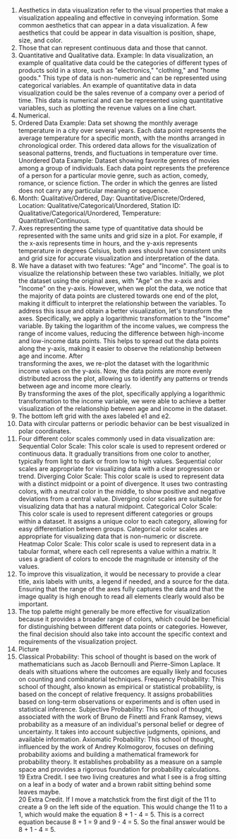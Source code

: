 1. Aesthetics in data visualization refer to the visual properties that make a visualization appealing and effective in
   conveying information. Some common aesthetics that can appear in a data visualization. A few aesthetics that could be appear in 
   data visualtion is position, shape, size, and color.    
2. Those that can represent continuous data and those that cannot.
3. Quantitative and Qualitative data. Example: In data visualization, an example of qualitative data could be the categories of different types of products sold in a store, such as "electronics," "clothing," and "home goods." This type of data is non-numeric and can be represented using categorical variables. An example of quantitative data in data visualization could be the sales revenue of a company over a period of time. This data is numerical and can be represented using quantitative variables, such as plotting the revenue values on a line chart.
4. Numerical.
5. Ordered Data Example: Data set showng the monthly average temperature in a city over several years. Each data point represents the average temperature for a specific month, with the months arranged in chronological order. This ordered data allows for the visualization of seasonal patterns, trends, and fluctuations in temperature over time. Unordered Data Example: Dataset showing favorite genres of movies among a group of individuals. Each data point represents the preference of a person for a particular movie genre, such as action, comedy, romance, or science fiction. The order in which the genres are listed does not carry any particular meaning or sequence.
6. Month: Qualitative/Ordered, Day: Quantitative/Discrete/Ordered, Location: Qualitative/Categorical/Unordered, Station ID: Qualitative/Categorical/Unordered, Temperature: Quantitative/Continuous.
7. Axes representing the same type of quantitative data should be represented with the same units and grid size in a plot. For example, if the x-axis represents time in hours, and the y-axis represents temperature in degrees Celsius, both axes should have consistent units and grid size for accurate visualization and interpretation of the data.
8. We have a dataset with two features: "Age" and "Income". The goal is to visualize the relationship between these two variables.
Initially, we plot the dataset using the original axes, with "Age" on the x-axis and "Income" on the y-axis. However, when we plot the data, we notice that the majority of data points are clustered towards one end of the plot, making it difficult to interpret the relationship between the variables. To address this issue and obtain a better visualization, let's transform the axes. Specifically, we apply a logarithmic transformation to the "Income" variable. By taking the logarithm of the income values, we compress the range of income values, reducing the difference between high-income and low-income data points. This helps to spread out the data points along the y-axis, making it easier to observe the relationship between age and income. After  
transforming the axes, we re-plot the dataset with the logarithmic income values on the y-axis. Now, the data points are more evenly distributed across the plot, allowing us to identify any patterns or trends between age and income more clearly.  
By transforming the axes of the plot, specifically applying a logarithmic transformation to the income variable, we were able to achieve a better visualization of the relationship between age and income in the dataset.  
9. The bottom left grid with the axes labeled e1 and e2.
10.  Data with circular patterns or periodic behavior can be best visualized in polar coordinates. 
11. Four different color scales commonly used in data visualization are:
Sequential Color Scale: This color scale is used to represent ordered or continuous data. It gradually transitions from one color to another, typically from light to dark or from low to high values. Sequential color scales are appropriate for visualizing data with a clear progression or trend. Diverging Color Scale: This color scale is used to represent data with a distinct midpoint or a point of divergence. It uses two contrasting colors, with a neutral color in the middle, to show positive and negative deviations from a central value. Diverging color scales are suitable for visualizing data that has a natural midpoint. Categorical Color Scale: This color scale is used to represent different categories or groups within a dataset. It assigns a unique color to each category, allowing for easy differentiation between groups. Categorical color scales are appropriate for visualizing data that is non-numeric or discrete. Heatmap Color Scale: This color scale is used to represent data in a tabular format, where each cell represents a value within a matrix. It uses a gradient of colors to encode the magnitude or intensity of the values. 
12. To improve this visualization, it would be necessary to provide a clear title, axis labels with units, a legend if needed, and a source for the data. Ensuring that the range of the axes fully captures the data and that the image quality is high enough to read all elements clearly would also be important.
13. The top palette might generally be more effective for visualization because it provides a broader range of colors, which could be beneficial for distinguishing between different data points or categories. However, the final decision should also take into account the specific context and requirements of the visualization project.  
16. Picture  
17. Classical Probability: This school of thought is based on the work of mathematicians such as Jacob Bernoulli and Pierre-Simon Laplace. It deals with situations where the outcomes are equally likely and focuses on counting and combinatorial techniques. Frequency Probability: This school of thought, also known as empirical or statistical probability, is based on the concept of relative frequency. It assigns probabilities based on long-term observations or experiments and is often used in statistical inference. Subjective Probability: This school of thought, associated with the work of Bruno de Finetti and Frank Ramsey, views probability as a measure of an individual's personal belief or degree of uncertainty. It takes into account subjective judgments, opinions, and available information. Axiomatic Probability: This school of thought, influenced by the work of Andrey Kolmogorov, focuses on defining probability axioms and building a mathematical framework for probability theory. It establishes probability as a measure on a sample space and provides a rigorous foundation for probability calculations.  
19 Extra Credit. I see two living creatures and what I see is a frog sitting on a leaf in a body of water and a brown rabiit sitting behind some leaves maybe.  
20 Extra Credit. If I move a matchstick from the first digit of the 11 to create a 9 on the left side of the equation. This would change the 11 to a 1, which would make the equation 8 + 1 - 4 = 5. This is a correct equation because 8 + 1 = 9 and 9 - 4 = 5. So the final answer would be 8 + 1 - 4 = 5.    


